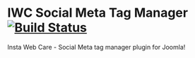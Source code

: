 # IWC Social Meta Tag Manager [![Build Status](https://travis-ci.org/InstaWebCare/SocialMetaTag.svg?branch=master)](https://travis-ci.org/InstaWebCare/SocialMetaTag)
Insta Web Care - Social Meta tag manager plugin for Joomla!

